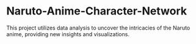 # Naruto-Anime-Character-Network
This project utilizes data analysis to uncover the intricacies of the Naruto anime, providing new insights and visualizations.
